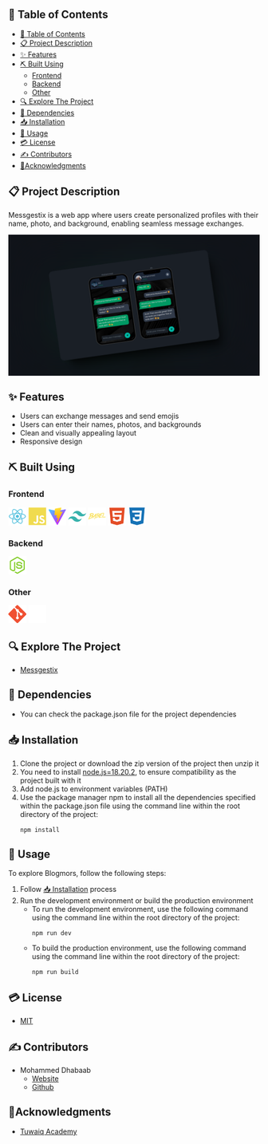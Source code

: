 <!-- **<div align="center" style="display:flex; justify-content: center; ">
  <img width="400" src="./src/assets/readme/banner/banner.svg" alt="Project Logo" />
</div>** -->

## 📂 Table of Contents
- [📂 Table of Contents](#-table-of-contents)
- [📋 Project Description](#-project-description)
- [✨ Features](#-features)
- [⛏️ Built Using](#️-built-using)
  - [Frontend](#frontend)
  - [Backend](#backend)
  - [Other](#other)
- [🔍 Explore The Project](#-explore-the-project)
- [🎫 Dependencies](#-dependencies)
- [📥 Installation](#-installation)
- [📝 Usage](#-usage)
- [💳 License](#-license)
- [✍ Contributors](#-contributors)
- [🏅Acknowledgments](#acknowledgments)

## 📋 Project Description
Messgestix is a web app where users create personalized profiles with their name, photo, and background, enabling seamless message exchanges.


<div style="display:flex; justify-content: center;">
  <img src="./src/assets/readme/overview/overview.png" alt="Project snapshot" />
</div>

## ✨ Features
- Users can exchange messages and send emojis
- Users can enter their names, photos, and backgrounds 
- Clean and visually appealing layout
- Responsive design

## ⛏️ Built Using

### Frontend
<a href="https://reactjs.org/" target="_blank" rel="noreferrer"> <img src="./src/assets/readme/skills/frontend/react.svg" alt="react" width="36" height="36" alt="React.js" title="React.js" /></a>
<a href="https://www.javascript.com/" target="_blank" rel="noreferrer"><img src="./src/assets/readme/skills/frontend/javascript.svg" width="36" height="36" alt="JavaScript" title="JavaScript" /></a>
<a href="https://vitejs.dev/" target="_blank" rel="noreferrer"><img src="./src/assets/readme/skills/frontend/vite.svg" width="36" height="36" alt="Vite.js" title="Vite.js" /></a>
<a href="https://tailwindcss.com/" target="_blank" rel="noreferrer"><img src="./src/assets/readme/skills/frontend/tailwindcss.svg" width="36" height="36" alt="TailwindCSS" title="TailwindCSS" /></a>
<a href="https://babeljs.io/" target="_blank" rel="noreferrer"><img src="./src/assets/readme/skills/frontend/babel.svg" width="36" height="36" alt="Babel" title="Babel" /></a>
<a href="https://developer.mozilla.org/en-US/docs/Glossary/HTML5" target="_blank" rel="noreferrer"><img src="./src/assets/readme/skills/frontend/html.svg" width="36" height="36" alt="HTML5" title="HTML5" /></a>
<a href="https://www.w3.org/TR/CSS/#css" target="_blank" rel="noreferrer"><img src="./src/assets/readme/skills/frontend/css.svg" width="36" height="36" alt="CSS3" title="CSS3" /></a>

### Backend
<a href="https://nodejs.org/en/" target="_blank" rel="noreferrer"><img src="./src/assets/readme/skills/backend/node.svg" width="36" height="36" alt="Node.js" title="Node.js" /></a>


### Other

<a href="https://git-scm.com/" target="_blank" rel="noreferrer"><img src="./src/assets/readme/skills/other/git.svg" width="36" height="36" alt="Git" title="Git" /></a>
<a href="https://github.com/" target="_blank" rel="noreferrer"><img src="./src/assets/readme/skills/other/github.svg" width="36" height="36" alt="GitHub" title="GitHub" /></a>


## 🔍 Explore The Project
- [Messgestix](https://messgestix.netlify.app/)

## 🎫 Dependencies

- You can check the package.json file for the project dependencies

## 📥 Installation

1. Clone the project or download the zip version of the project then unzip it
2. You need to install [node.js=18.20.2](https://nodejs.org/en/blog/release/v18.20.2), to ensure compatibility as the project built with it
3. Add node.js to environment variables (PATH)
4. Use the package manager npm to install all the dependencies specified within the package.json file using the command line within the root directory of the project:
   ```shell
   npm install
   ```

## 📝 Usage

To explore Blogmors, follow the following steps:

1. Follow [📥 Installation](#-installation) process
2. Run the development environment or build the production environment
   - To run the development environment, use the following command using the command line within the root directory of the project:
     ```shell
     npm run dev
     ```
   - To build the production environment, use the following command using the command line within the root directory of the project:
     ```shell
     npm run build
     ```

## 💳 License
- [MIT](https://choosealicense.com/licenses/mit/)

## ✍ Contributors
- Mohammed Dhabaab
  - [Website](https://mohammeddhabaab.com/)
  - [Github](https://github.com/mohammed-dhabaab)


## 🏅Acknowledgments
- [Tuwaiq Academy](https://tuwaiq.edu.sa/)
